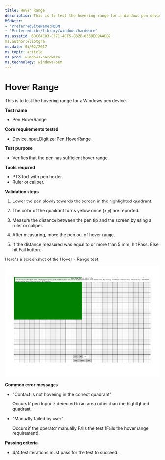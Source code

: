 ```yaml
---
title: Hover Range
description: This is to test the hovering range for a Windows pen device.
MSHAttr:
- 'PreferredSiteName:MSDN'
- 'PreferredLib:/library/windows/hardware'
ms.assetid: 68C64C83-C871-4CF5-832B-033BEC9AADB2
ms.author:eliotgra
ms.date: 05/02/2017
ms.topic: article
ms.prod: windows-hardware
ms.technology: windows-oem
---
```


# Hover Range


This is to test the hovering range for a Windows pen device.

**Test name**

-   Pen.HoverRange

**Core requirements tested**

-   Device.Input.Digitizer.Pen.HoverRange

**Test purpose**

-   Verifies that the pen has sufficient hover range.

**Tools required**

-   PT3 tool with pen holder.
-   Ruler or caliper.

**Validation steps**

1. Lower the pen slowly towards the screen in the highlighted quadrant.

2. The color of the quadrant turns yellow once (x,y) are reported.

3. Measure the distance between the pen tip and the screen by using a ruler or caliper.

4. After measuring, move the pen out of hover range.

5. If the distance measured was equal to or more than 5 mm, hit Pass. Else hit Fail button.

Here's a screenshot of the Hover - Range test.

![screenshot from the hover range test for a windows pen device.](../images/pen-test-hoverrange.png)

**Common error messages**

-   "Contact is not hovering in the correct quadrant"

    Occurs if pen input is detected in an area other than the highlighted quadrant.
-   "Manually failed by user"

    Occurs if the operator manually Fails the test (Fails the hover range requirement).

**Passing criteria**

-   4/4 test iterations must pass for the test to succeed.
